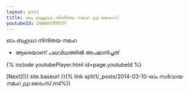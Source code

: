 ```yaml
---
layout: post
title: ഓം ബഹുധാ നിന്ദിതയ നമഹ ൧൧ ടൈംസ്
youtubeId: 26AHhtRhhVY
---
```

 
 
 ഓം ബഹുധാ നിന്ദിതയ നമഹ 
 
 -  ആരെയാണ് പലവിധത്തിൽ അപമാനിച്ചത് 
 
  
 
  
 
 
 
 
 
 


{% include youtubePlayer.html id=page.youtubeId %}
 
[Next]({{ site.baseurl }}{% link  split1/_posts/2014-03-10-ഓം സർവായ നമഹ ൧൧ ടൈംസ്.md%})
 
